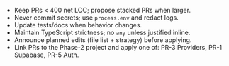 - Keep PRs < 400 net LOC; propose stacked PRs when larger.
- Never commit secrets; use `process.env` and redact logs.
- Update tests/docs when behavior changes.
- Maintain TypeScript strictness; no `any` unless justified inline.
- Announce planned edits (file list + strategy) before applying.
- Link PRs to the Phase-2 project and apply one of: PR-3 Providers, PR-1 Supabase, PR-5 Auth.
